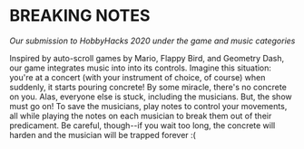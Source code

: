 # BREAKING NOTES

_Our submission to HobbyHacks 2020 under the game and music categories_

Inspired by auto-scroll games by Mario, Flappy Bird, and Geometry Dash, our game integrates music into into its controls. Imagine this situation: you're at a concert (with your instrument of choice, of course) when suddenly, it starts pouring concrete! By some miracle, there's no concrete on you. Alas, everyone else is stuck, including the musicians. But, the show must go on! To save the musicians, play notes to control your movements, all while playing the notes on each musician to break them out of their predicament. Be careful, though--if you wait too long, the concrete will harden and the musician will be trapped forever :(
